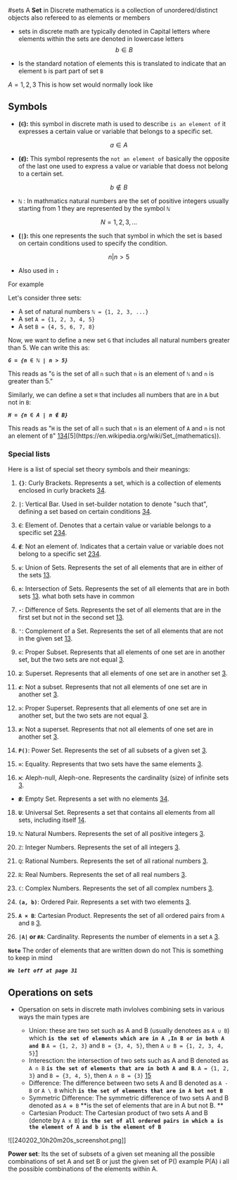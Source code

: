 #sets
	A **Set** in Discrete mathematics is a collection of unordered/distinct objects also refereed to as elements or members

- sets in discrete math are typically denoted in Capital letters where elements within the sets are denoted in lowercase letters 
$$b ∈ B$$

- Is the standard notation of elements this is translated to indicate that an element `b` is part part of set `B` 

$A = {1, 2, 3}$ This is how   set would normally look like 

## Symbols 

- **(`∈`):** this symbol in discrete math is used to describe `is an element of` it expresses a certain value or variable that belongs to a specific set. 
 
$$a ∈ A$$

- **(`∉`):** This symbol represents the `not an element of` basically the opposite of the last one used to express a value or variable that doess not belong to a certain set. 

$$b ∉ B$$

- **`ℕ`** : In mathmatics natural numbers are the set of positive integers usually starting from 1 they are represented by the symbol **`ℕ`**  

$$N = {1, 2, 3, ...}$$

- **(`|`):** this one represents the such that symbol in which the set is based on certain conditions used to specify the condition. 

$${n | n > 5}$$

- Also used in **`:`** 

For example 

Let's consider three sets:

- A set of natural numbers `ℕ = {1, 2, 3, ...}`
- A set `A = {1, 2, 3, 4, 5}`
- A set `B = {4, 5, 6, 7, 8}`

Now, we want to define a new set `G` that includes all natural numbers greater than 5. We can write this as:

***`G = {n ∈ ℕ | n > 5}`***

This reads as "`G` is the set of all `n` such that `n` is an element of `ℕ` and `n` is greater than 5."

Similarly, we can define a set `H` that includes all numbers that are in `A` but not in `B`:

***`H = {n ∈ A | n ∉ B}`***

This reads as "`H` is the set of all `n` such that `n` is an element of `A` and `n` is not an element of `B`" [1](https://math.stackexchange.com/questions/1946938/notation-for-set-excluding-element)[3](https://people.cs.pitt.edu/~milos/courses/cs441/lectures/Class7.pdf)[4](https://math.libretexts.org/Bookshelves/Combinatorics_and_Discrete_Mathematics/Applied_Discrete_Structures_(Doerr_and_Levasseur)/04%3A_More_on_Sets/4.02%3A_Laws_of_Set_Theory)[5](https://en.wikipedia.org/wiki/Set_(mathematics)).

### Special lists 
Here is a list of special set theory symbols and their meanings:

1. **`{}`**: Curly Brackets. Represents a set, which is a collection of elements enclosed in curly brackets [3](https://www.rapidtables.com/math/symbols/Set_Symbols.html)[4](https://www.geeksforgeeks.org/set-theory-symbols/).

2. **`|`**: Vertical Bar. Used in set-builder notation to denote "such that", defining a set based on certain conditions [3](https://www.rapidtables.com/math/symbols/Set_Symbols.html)[4](https://www.geeksforgeeks.org/set-theory-symbols/).

3. **`∈`**: Element of. Denotes that a certain value or variable belongs to a specific set [2](https://www.mathsisfun.com/sets/symbols.html)[3](https://www.rapidtables.com/math/symbols/Set_Symbols.html)[4](https://www.geeksforgeeks.org/set-theory-symbols/).

4. **`∉`**: Not an element of. Indicates that a certain value or variable does not belong to a specific set [2](https://www.mathsisfun.com/sets/symbols.html)[3](https://www.rapidtables.com/math/symbols/Set_Symbols.html)[4](https://www.geeksforgeeks.org/set-theory-symbols/).

5. **`∪`**: Union of Sets. Represents the set of all elements that are in either of the sets [1](https://byjus.com/maths/set-theory-symbols/)[3](https://www.rapidtables.com/math/symbols/Set_Symbols.html).

6. **`∩`**: Intersection of Sets. Represents the set of all elements that are in both sets [1](https://byjus.com/maths/set-theory-symbols/)[3](https://www.rapidtables.com/math/symbols/Set_Symbols.html). what both sets have in common 

7. **`-`**: Difference of Sets. Represents the set of all elements that are in the first set but not in the second set [1](https://byjus.com/maths/set-theory-symbols/)[3](https://www.rapidtables.com/math/symbols/Set_Symbols.html).

8. **`'`**: Complement of a Set. Represents the set of all elements that are not in the given set [1](https://byjus.com/maths/set-theory-symbols/)[3](https://www.rapidtables.com/math/symbols/Set_Symbols.html).

9. **`⊂`**: Proper Subset. Represents that all elements of one set are in another set, but the two sets are not equal [3](https://www.rapidtables.com/math/symbols/Set_Symbols.html).

10. **`⊇`**: Superset. Represents that all elements of one set are in another set [3](https://www.rapidtables.com/math/symbols/Set_Symbols.html).

11. **`⊄`**: Not a subset. Represents that not all elements of one set are in another set [3](https://www.rapidtables.com/math/symbols/Set_Symbols.html).

12. **`⊃`**: Proper Superset. Represents that all elements of one set are in another set, but the two sets are not equal [3](https://www.rapidtables.com/math/symbols/Set_Symbols.html).

13. **`⊅`**: Not a superset. Represents that not all elements of one set are in another set [3](https://www.rapidtables.com/math/symbols/Set_Symbols.html).

14. **`P()`**: Power Set. Represents the set of all subsets of a given set [3](https://www.rapidtables.com/math/symbols/Set_Symbols.html).

15. **`=`**: Equality. Represents that two sets have the same elements [3](https://www.rapidtables.com/math/symbols/Set_Symbols.html).

16. **`ℵ`**: Aleph-null, Aleph-one. Represents the cardinality (size) of infinite sets [3](https://www.rapidtables.com/math/symbols/Set_Symbols.html).

- **`Ø`**: Empty Set. Represents a set with no elements [3](https://www.rapidtables.com/math/symbols/Set_Symbols.html)[4](https://www.geeksforgeeks.org/set-theory-symbols/).

18. **`U`**: Universal Set. Represents a set that contains all elements from all sets, including itself [1](https://byjus.com/maths/set-theory-symbols/)[4](https://www.geeksforgeeks.org/set-theory-symbols/).

19. **`ℕ`**: Natural Numbers. Represents the set of all positive integers [3](https://www.rapidtables.com/math/symbols/Set_Symbols.html).

20. **`ℤ`**: Integer Numbers. Represents the set of all integers [3](https://www.rapidtables.com/math/symbols/Set_Symbols.html).

21. **`ℚ`**: Rational Numbers. Represents the set of all rational numbers [3](https://www.rapidtables.com/math/symbols/Set_Symbols.html).

22. **`ℝ`**: Real Numbers. Represents the set of all real numbers [3](https://www.rapidtables.com/math/symbols/Set_Symbols.html).

23. **`ℂ`**: Complex Numbers. Represents the set of all complex numbers [3](https://www.rapidtables.com/math/symbols/Set_Symbols.html).

24. **`(a, b)`**: Ordered Pair. Represents a set with two elements [3](https://www.rapidtables.com/math/symbols/Set_Symbols.html).

25. **`A × B`**: Cartesian Product. Represents the set of all ordered pairs from `A` and `B` [3](https://www.rapidtables.com/math/symbols/Set_Symbols.html).

26. **`|A|` or `#A`**: Cardinality. Represents the number of elements in a set `A` [3](https://www.rapidtables.com/math/symbols/Set_Symbols.html).

**`Note`** The order of elements that are written down do not This is something to keep in mind 

***`We left off at page 31`***

## Operations on sets 
- Opersation on sets in discrete math invlolves combining sets in various ways the main types are 

	- Union: these are two set such as A and B (usually denotees as `A ∪ B`) which **`is the set of elements which are in A ,In B or in both A and B`** `A = {1, 2, 3}` and `B = {3, 4, 5}`, then `A ∪ B = {1, 2, 3, 4, 5}`[1](https://www.tutorialspoint.com/discrete_mathematics/discrete_mathematics_sets.htm)
	- Interesction: the intersection of two sets such as A and B denoted as `A ∩ B` **`is the set of elements that are in both A and B`**.  `A = {1, 2, 3}` and `B = {3, 4, 5}`, then `A ∩ B = {3}` [1](https://discrete.openmathbooks.org/dmoi3/sec_intro-sets.html)[5](https://people.cs.pitt.edu/~milos/courses/cs441/lectures/Class7.pdf)
	- Difference: The difference between two sets A and B denoted as  `A - B` or `A \ B` which **`is the set of elements that are in A but not B`** 
	- Symmetric Difference: The symmetric difference of two sets A and B denoted as `A ⊕ B` **is the set of elements that are in A but not B. **
	- Cartesian Product: The Cartesian product of two sets A and B (denote by `A x B`) **`is the set of all ordered pairs in which a is the element of A and b is the element of B`** 

![[240202_10h20m20s_screenshot.png]]


**Power set**:  Its the set of subsets of a given set meaning all the possible combinations of set A and set B or just the given set of P() example P(A) i all the possible combinations of the elements within A. 